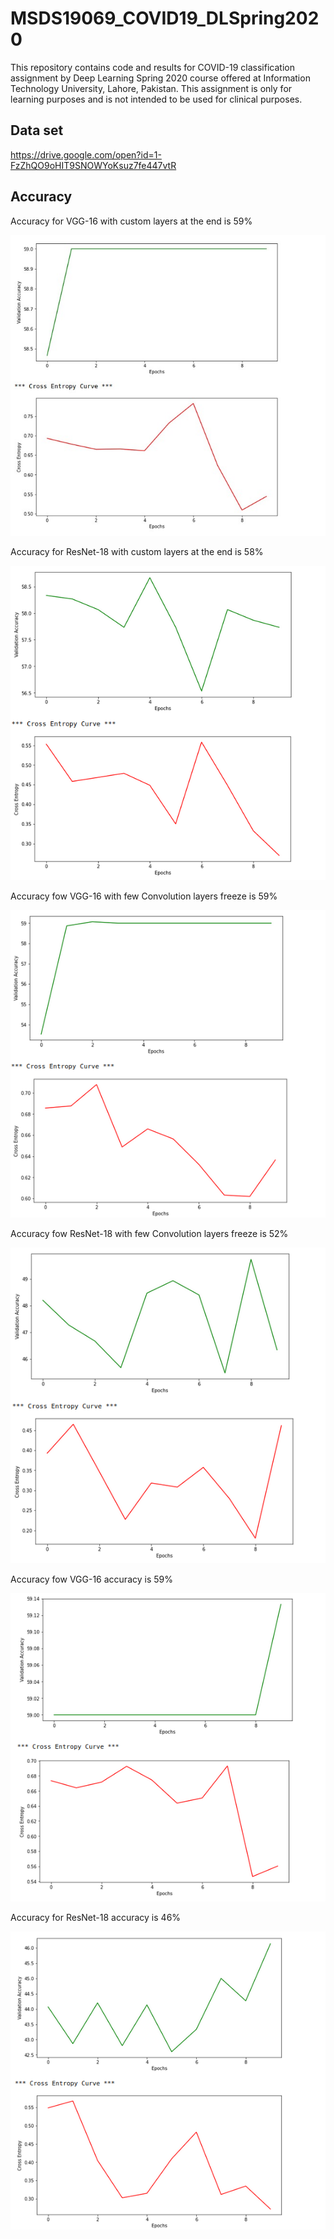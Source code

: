 # MSDS19069_COVID19_DLSpring2020
This repository contains code and results for COVID-19 classification assignment by Deep Learning Spring 2020 course offered at Information Technology University, Lahore, Pakistan. This assignment is only for learning purposes and is not intended to be used for clinical purposes.

## Data set
https://drive.google.com/open?id=1-FzZhQO9oHIT9SNOWYoKsuz7fe447vtR

## Accuracy
Accuracy for VGG-16 with custom layers at the end is 59%

![](graphs/VGG-16%20first%20model.jpg)

Accuracy for ResNet-18 with custom layers at the end is 58%

![](graphs/ResNet-18%20first.png)

Accuracy fow VGG-16 with few Convolution layers freeze is 59%

![](graphs/VGG-16%20few%20layers.png)

Accuracy fow ResNet-18 with few Convolution layers freeze is 52%

![](graphs/ResNet-18%20fesw%20layers.png)

Accuracy fow VGG-16 accuracy is 59%

![](graphs/VGG-16%20full.png)

Accuracy for ResNet-18 accuracy is 46%

![](graphs/ResNet-18%20full.png)

